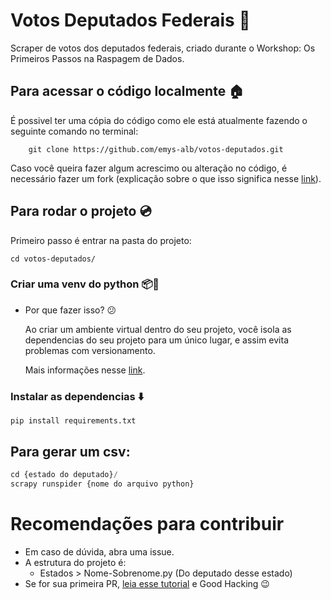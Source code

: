 # Votos Deputados Federais 📩
Scraper de votos dos deputados federais, criado durante o Workshop: Os Primeiros Passos na Raspagem de Dados.

## Para acessar o código localmente 🏠

É possivel ter uma cópia do código como ele está atualmente fazendo o seguinte comando no terminal:
```
    git clone https://github.com/emys-alb/votos-deputados.git
```

Caso você queira fazer algum acrescimo ou alteração no código, é necessário fazer um fork (explicação sobre o que isso significa nesse [link](https://pt.stackoverflow.com/questions/143458/o-que-essas-palavras-significam-no-git-github-fork-clone-track)).

## Para rodar o projeto 💿
Primeiro passo é entrar na pasta do projeto:
```
cd votos-deputados/
```
### Criar uma venv do python 📦🐍
- Por que fazer isso? 😕
    
    Ao criar um ambiente virtual dentro do seu projeto, você isola as dependencias do seu projeto para um único lugar, e assim evita problemas com versionamento. 

    Mais informações nesse [link](https://docs.python.org/pt-br/3/tutorial/venv.html).

### Instalar as dependencias ⬇️

```
pip install requirements.txt
```

## Para gerar um csv:
```python
cd {estado do deputado}/
scrapy runspider {nome do arquivo python}
```

# Recomendações para contribuir
- Em caso de dúvida, abra uma issue.
- A estrutura do projeto é:
    - Estados > Nome-Sobrenome.py (Do deputado desse estado)
- Se for sua primeira PR, [leia esse tutorial](https://www.digitalocean.com/community/tutorials/como-criar-um-pull-request-no-github-pt) e Good Hacking 😉